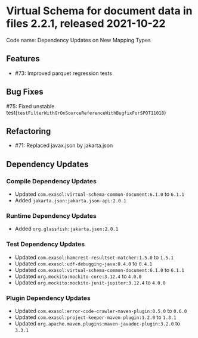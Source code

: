 # Virtual Schema for document data in files 2.2.1, released 2021-10-22

Code name: Dependency Updates on New Mapping Types

## Features

* #73: Improved parquet regression tests

## Bug Fixes

#75: Fixed unstable test(`testFilterWithOrOnSourceReferenceWithBugfixForSPOT11018`)

## Refactoring

* #71: Replaced javax.json by jakarta.json

## Dependency Updates

### Compile Dependency Updates

* Updated `com.exasol:virtual-schema-common-document:6.1.0` to `6.1.1`
* Added `jakarta.json:jakarta.json-api:2.0.1`

### Runtime Dependency Updates

* Added `org.glassfish:jakarta.json:2.0.1`

### Test Dependency Updates

* Updated `com.exasol:hamcrest-resultset-matcher:1.5.0` to `1.5.1`
* Updated `com.exasol:udf-debugging-java:0.4.0` to `0.4.1`
* Updated `com.exasol:virtual-schema-common-document:6.1.0` to `6.1.1`
* Updated `org.mockito:mockito-core:3.12.4` to `4.0.0`
* Updated `org.mockito:mockito-junit-jupiter:3.12.4` to `4.0.0`

### Plugin Dependency Updates

* Updated `com.exasol:error-code-crawler-maven-plugin:0.5.0` to `0.6.0`
* Updated `com.exasol:project-keeper-maven-plugin:1.2.0` to `1.3.1`
* Updated `org.apache.maven.plugins:maven-javadoc-plugin:3.2.0` to `3.3.1`
